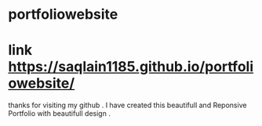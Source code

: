 # portfoliowebsite
# link  https://saqlain1185.github.io/portfoliowebsite/

thanks for visiting my github . 
I have created this beautifull and Reponsive Portfolio  with beautifull design . 
